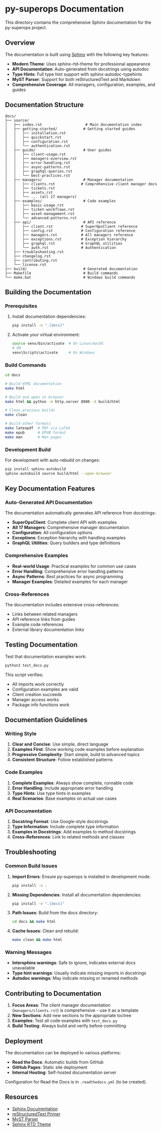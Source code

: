 # py-superops Documentation

This directory contains the comprehensive Sphinx documentation for the py-superops project.

## Overview

The documentation is built using [Sphinx](https://www.sphinx-doc.org/) with the following key features:

- **Modern Theme**: Uses sphinx-rtd-theme for professional appearance
- **API Documentation**: Auto-generated from docstrings using autodoc
- **Type Hints**: Full type hint support with sphinx-autodoc-typehints
- **MyST Parser**: Support for both reStructuredText and Markdown
- **Comprehensive Coverage**: All managers, configuration, examples, and guides

## Documentation Structure

```
docs/
├── source/
│   ├── index.rst                    # Main documentation index
│   ├── getting-started/            # Getting started guides
│   │   ├── installation.rst
│   │   ├── quickstart.rst
│   │   ├── configuration.rst
│   │   └── authentication.rst
│   ├── guide/                      # User guides
│   │   ├── client-usage.rst
│   │   ├── managers-overview.rst
│   │   ├── error-handling.rst
│   │   ├── async-patterns.rst
│   │   ├── graphql-queries.rst
│   │   └── best-practices.rst
│   ├── managers/                   # Manager documentation
│   │   ├── clients.rst            # Comprehensive client manager docs
│   │   ├── tickets.rst
│   │   ├── assets.rst
│   │   └── ... (all 17 managers)
│   ├── examples/                   # Code examples
│   │   ├── basic-usage.rst
│   │   ├── ticket-workflows.rst
│   │   ├── asset-management.rst
│   │   └── advanced-patterns.rst
│   ├── api/                        # API reference
│   │   ├── client.rst             # SuperOpsClient reference
│   │   ├── config.rst             # Configuration reference
│   │   ├── managers.rst           # All managers reference
│   │   ├── exceptions.rst         # Exception hierarchy
│   │   ├── graphql.rst            # GraphQL utilities
│   │   └── auth.rst               # Authentication
│   ├── troubleshooting.rst
│   ├── changelog.rst
│   ├── contributing.rst
│   └── license.rst
├── build/                          # Generated documentation
├── Makefile                        # Build commands
└── make.bat                        # Windows build commands
```

## Building the Documentation

### Prerequisites

1. Install documentation dependencies:
   ```bash
   pip install -e ".[docs]"
   ```

2. Activate your virtual environment:
   ```bash
   source venv/bin/activate  # On Linux/macOS
   # OR
   venv\Scripts\activate     # On Windows
   ```

### Build Commands

```bash
cd docs

# Build HTML documentation
make html

# Build and open in browser
make html && python -m http.server 8080 -d build/html

# Clean previous builds
make clean

# Build other formats
make latexpdf  # PDF via LaTeX
make epub      # EPUB format
make man       # Man pages
```

### Development Build

For development with auto-rebuild on changes:

```bash
pip install sphinx-autobuild
sphinx-autobuild source build/html --open-browser
```

## Key Documentation Features

### Auto-Generated API Documentation

The documentation automatically generates API reference from docstrings:

- **SuperOpsClient**: Complete client API with examples
- **All 17 Managers**: Comprehensive manager documentation
- **Configuration**: All configuration options
- **Exceptions**: Exception hierarchy with handling examples
- **GraphQL Utilities**: Query builders and type definitions

### Comprehensive Examples

- **Real-world Usage**: Practical examples for common use cases
- **Error Handling**: Comprehensive error handling patterns
- **Async Patterns**: Best practices for async programming
- **Manager Examples**: Detailed examples for each manager

### Cross-References

The documentation includes extensive cross-references:
- Links between related managers
- API reference links from guides
- Example code references
- External library documentation links

## Testing Documentation

Test that documentation examples work:

```bash
python3 test_docs.py
```

This script verifies:
- All imports work correctly
- Configuration examples are valid
- Client creation succeeds
- Manager access works
- Package info functions work

## Documentation Guidelines

### Writing Style

1. **Clear and Concise**: Use simple, direct language
2. **Examples First**: Show working code examples before explanation
3. **Progressive Complexity**: Start simple, build to advanced topics
4. **Consistent Structure**: Follow established patterns

### Code Examples

1. **Complete Examples**: Always show complete, runnable code
2. **Error Handling**: Include appropriate error handling
3. **Type Hints**: Use type hints in examples
4. **Real Scenarios**: Base examples on actual use cases

### API Documentation

1. **Docstring Format**: Use Google-style docstrings
2. **Type Information**: Include complete type information
3. **Examples in Docstrings**: Add examples to method docstrings
4. **Cross-References**: Link to related methods and classes

## Troubleshooting

### Common Build Issues

1. **Import Errors**: Ensure py-superops is installed in development mode:
   ```bash
   pip install -e .
   ```

2. **Missing Dependencies**: Install all documentation dependencies:
   ```bash
   pip install -e ".[docs]"
   ```

3. **Path Issues**: Build from the docs directory:
   ```bash
   cd docs && make html
   ```

4. **Cache Issues**: Clean and rebuild:
   ```bash
   make clean && make html
   ```

### Warning Messages

- **Intersphinx warnings**: Safe to ignore, indicates external docs unavailable
- **Type hint warnings**: Usually indicate missing imports in docstrings
- **Autodoc warnings**: May indicate missing or renamed methods

## Contributing to Documentation

1. **Focus Areas**: The client manager documentation (`managers/clients.rst`) is comprehensive - use it as a template
2. **New Sections**: Add new sections to the appropriate toctree
3. **Examples**: Test all code examples with `test_docs.py`
4. **Build Testing**: Always build and verify before committing

## Deployment

The documentation can be deployed to various platforms:

- **Read the Docs**: Automatic builds from GitHub
- **GitHub Pages**: Static site deployment
- **Internal Hosting**: Self-hosted documentation server

Configuration for Read the Docs is in `.readthedocs.yml` (to be created).

## Resources

- [Sphinx Documentation](https://www.sphinx-doc.org/)
- [reStructuredText Primer](https://www.sphinx-doc.org/en/master/usage/restructuredtext/basics.html)
- [MyST Parser](https://myst-parser.readthedocs.io/)
- [Sphinx RTD Theme](https://sphinx-rtd-theme.readthedocs.io/)
